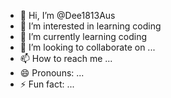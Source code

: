 - 👋 Hi, I’m @Dee1813Aus
- 👀 I’m interested in learning coding 
- 🌱 I’m currently learning coding 
- 💞️ I’m looking to collaborate on ...
- 📫 How to reach me ...
- 😄 Pronouns: ...
- ⚡ Fun fact: ...

<!---
Dee1813Aus/Dee1813Aus is a ✨ special ✨ repository because its `README.md` (this file) appears on your GitHub profile.
You can click the Preview link to take a look at your changes.
--->
